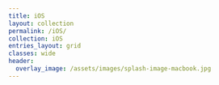 ```yaml
---
title: iOS
layout: collection
permalink: /iOS/
collection: iOS
entries_layout: grid
classes: wide
header:
  overlay_image: /assets/images/splash-image-macbook.jpg
---
```


